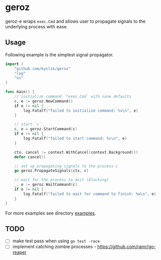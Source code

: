 # geroz

geroz-e wraps `exec.Cmd` and allows user to propagate signals to the underlying process with ease.

## Usage

Following example is the simplest signal propagator.

```go
import (
    "github.com/kyslik/geroz"
    "log"
    "os"
)

func main() {
    // initialize command `*exec.Cmd` with sane defaults
    c, e := geroz.NewCommand()
    if e != nil {
        log.Fatalf("failed to initialize command: %v\n", e)
    }

    // start `c`
    c, e = geroz.StartCommand(c)
    if e != nil {
        log.Fatalf("failed to start command: %v\n", e)
    }

    ctx, cancel := context.WithCancel(context.Background())
    defer cancel()

    // set up propagating signals to the process c
    go geroz.PropagateSignals(ctx, c)

    // wait for the process to exit (blocking)
    _, e := geroz.WaitCommand(c)
    if e != nil {
        log.Fatalf("failed to wait for command to finish: %w\n", e)
    }
}
```

For more examples see directory [examples](./examples).

## TODO

- [ ] make test pass when using `go test -race`
- [ ] implement catching zombie processes - <https://github.com/ramr/go-reaper>
